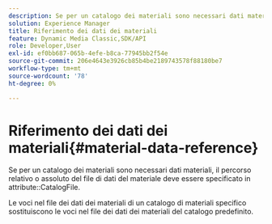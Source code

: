 ```yaml
---
description: Se per un catalogo dei materiali sono necessari dati materiali, è necessario specificare il percorso relativo o assoluto del file di dati del materiale nell'attributo CatalogFile.
solution: Experience Manager
title: Riferimento dei dati dei materiali
feature: Dynamic Media Classic,SDK/API
role: Developer,User
exl-id: ef0bb687-065b-4efe-b8ca-77945bb2f54e
source-git-commit: 206e4643e3926cb85b4be2189743578f88180be7
workflow-type: tm+mt
source-wordcount: '78'
ht-degree: 0%

---
```


# Riferimento dei dati dei materiali{#material-data-reference}

Se per un catalogo dei materiali sono necessari dati materiali, il percorso relativo o assoluto del file di dati del materiale deve essere specificato in attribute::CatalogFile.

Le voci nel file dei dati dei materiali di un catalogo di materiali specifico sostituiscono le voci nel file dei dati dei materiali del catalogo predefinito.
